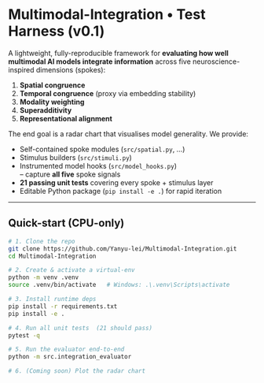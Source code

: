 # Multimodal-Integration • Test Harness (v0.1)

A lightweight, fully-reproducible framework for **evaluating how well
multimodal AI models integrate information** across five neuroscience-inspired
dimensions (spokes):

1. **Spatial congruence**
2. **Temporal congruence** (proxy via embedding stability)
3. **Modality weighting**
4. **Superadditivity**
5. **Representational alignment**

The end goal is a radar chart that visualises model generality.  We provide:

* Self-contained spoke modules (`src/spatial.py`, …)
* Stimulus builders (`src/stimuli.py`)
* Instrumented model hooks (`src/model_hooks.py`)  
  – capture **all five** spoke signals  
* **21 passing unit tests** covering every spoke + stimulus layer
* Editable Python package (`pip install -e .`) for rapid iteration

---

## Quick-start (CPU-only)

```bash
# 1. Clone the repo
git clone https://github.com/Yanyu-lei/Multimodal-Integration.git
cd Multimodal-Integration

# 2. Create & activate a virtual-env
python -m venv .venv
source .venv/bin/activate   # Windows: .\.venv\Scripts\activate

# 3. Install runtime deps
pip install -r requirements.txt
pip install -e .

# 4. Run all unit tests  (21 should pass)
pytest -q

# 5. Run the evaluator end-to-end
python -m src.integration_evaluator

# 6. (Coming soon) Plot the radar chart
